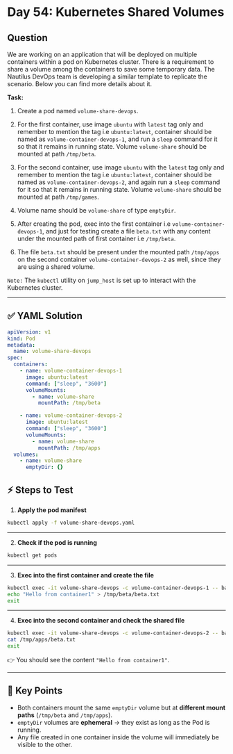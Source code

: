 # Day 54: Kubernetes Shared Volumes

## Question

We are working on an application that will be deployed on multiple containers within a pod on Kubernetes cluster. There is a requirement to share a volume among the containers to save some temporary data. The Nautilus DevOps team is developing a similar template to replicate the scenario. Below you can find more details about it.

**Task:**

1. Create a pod named `volume-share-devops`.

2. For the first container, use image `ubuntu` with `latest` tag only and remember to mention the tag i.e `ubuntu:latest`, container should be named as `volume-container-devops-1`, and run a `sleep` command for it so that it remains in running state. Volume `volume-share` should be mounted at path `/tmp/beta`.

3. For the second container, use image `ubuntu` with the `latest` tag only and remember to mention the tag i.e `ubuntu:latest`, container should be named as `volume-container-devops-2`, and again run a `sleep` command for it so that it remains in running state. Volume `volume-share` should be mounted at path `/tmp/games`.

4. Volume name should be `volume-share` of type `emptyDir`.

5. After creating the pod, exec into the first container i.e `volume-container-devops-1`, and just for testing create a file `beta.txt` with any content under the mounted path of first container i.e `/tmp/beta`.

6. The file `beta.txt` should be present under the mounted path `/tmp/apps` on the second container `volume-container-devops-2` as well, since they are using a shared volume.

`Note:` The `kubectl` utility on `jump_host` is set up to interact with the Kubernetes cluster.

---

## ✅ YAML Solution

```yaml
apiVersion: v1
kind: Pod
metadata:
  name: volume-share-devops
spec:
  containers:
    - name: volume-container-devops-1
      image: ubuntu:latest
      command: ["sleep", "3600"]
      volumeMounts:
        - name: volume-share
          mountPath: /tmp/beta

    - name: volume-container-devops-2
      image: ubuntu:latest
      command: ["sleep", "3600"]
      volumeMounts:
        - name: volume-share
          mountPath: /tmp/apps
  volumes:
    - name: volume-share
      emptyDir: {}
```

## ⚡ Steps to Test

1. **Apply the pod manifest**

```bash
kubectl apply -f volume-share-devops.yaml
```

---

2. **Check if the pod is running**

```bash
kubectl get pods
```

---

3. **Exec into the first container and create the file**

```bash
kubectl exec -it volume-share-devops -c volume-container-devops-1 -- bash
echo "Hello from container1" > /tmp/beta/beta.txt
exit
```

---

4. **Exec into the second container and check the shared file**

```bash
kubectl exec -it volume-share-devops -c volume-container-devops-2 -- bash
cat /tmp/apps/beta.txt
exit
```

👉 You should see the content `"Hello from container1"`.

---

## 🔑 Key Points

- Both containers mount the same `emptyDir` volume but at **different mount paths** (`/tmp/beta` and `/tmp/apps`).
- `emptyDir` volumes are **ephemeral** → they exist as long as the Pod is running.
- Any file created in one container inside the volume will immediately be visible to the other.
